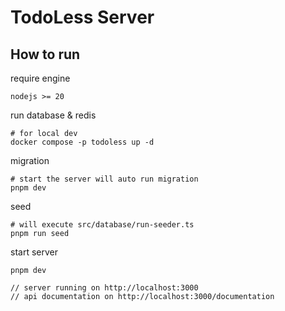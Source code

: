 # TodoLess Server

## How to run

require engine

```shell
nodejs >= 20
```

run database & redis

```shell
# for local dev
docker compose -p todoless up -d
```

migration

```shell
# start the server will auto run migration
pnpm dev
```

seed 

```shell
# will execute src/database/run-seeder.ts
pnpm run seed
```

start server

```shell
pnpm dev

// server running on http://localhost:3000
// api documentation on http://localhost:3000/documentation
```